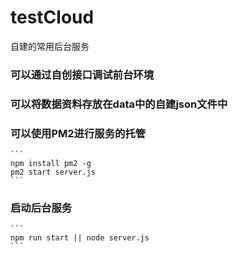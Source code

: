 # testCloud
自建的常用后台服务

### 可以通过自创接口调试前台环境

### 可以将数据资料存放在data中的自建json文件中

### 可以使用PM2进行服务的托管
    ```
    npm install pm2 -g
    pm2 start server.js
    ```

### 启动后台服务
    ```
    npm run start || node server.js
    ```